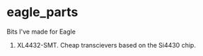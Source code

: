 # eagle_parts
Bits I've made for Eagle


1.  XL4432-SMT.  Cheap transcievers based on the Si4430 chip.
